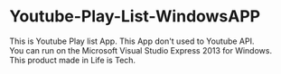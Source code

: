 # Youtube-Play-List-WindowsAPP

This is Youtube Play list App. This App don't used to Youtube API.<br>
You can run on the  Microsoft Visual Studio Express 2013 for Windows.<br>
This product made in Life is Tech.<br>


